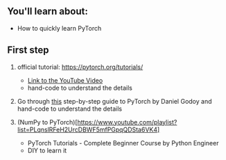 ## You'll learn about:
- How to quickly learn PyTorch

## First step
1. official tutorial: https://pytorch.org/tutorials/
	- [Link to the YouTube Video](https://www.youtube.com/watch?v=TB-G1KqRb5o&t=2394s)
	- hand-code to understand the details 

2. Go through [this](https://towardsdatascience.com/understanding-pytorch-with-an-example-a-step-by-step-tutorial-81fc5f8c4e8e#3a3f) step-by-step guide to PyTorch by Daniel Godoy and hand-code to understand the details 

3. (NumPy to PyTorch)[https://www.youtube.com/playlist?list=PLqnslRFeH2UrcDBWF5mfPGpqQDSta6VK4] 
	- PyTorch Tutorials - Complete Beginner Course by Python Engineer
	- DIY to learn it 
